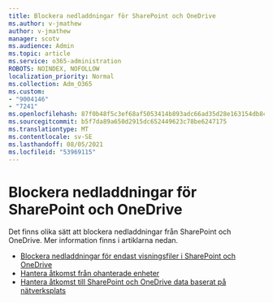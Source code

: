 ```yaml
---
title: Blockera nedladdningar för SharePoint och OneDrive
ms.author: v-jmathew
author: v-jmathew
manager: scotv
ms.audience: Admin
ms.topic: article
ms.service: o365-administration
ROBOTS: NOINDEX, NOFOLLOW
localization_priority: Normal
ms.collection: Adm_O365
ms.custom:
- "9004146"
- "7241"
ms.openlocfilehash: 87f0b48f5c3ef68af5053414b893adc66ad35d28e163154db8c3f2b3a52cf4a7
ms.sourcegitcommit: b5f7da89a650d2915dc652449623c78be6247175
ms.translationtype: MT
ms.contentlocale: sv-SE
ms.lasthandoff: 08/05/2021
ms.locfileid: "53969115"
---
```

# <a name="block-downloads-for-sharepoint-and-onedrive"></a>Blockera nedladdningar för SharePoint och OneDrive

Det finns olika sätt att blockera nedladdningar från SharePoint och OneDrive. Mer information finns i artiklarna nedan.

- [Blockera nedladdningar för endast visningsfiler i SharePoint och OneDrive](https://support.microsoft.com/office/block-downloads-for-view-only-files-in-sharepoint-and-onedrive-6051184b-62ac-4149-b874-13dcd40ef91e)
- [Hantera åtkomst från ohanterade enheter](https://docs.microsoft.com/sharepoint/control-access-from-unmanaged-devices)
- [Hantera åtkomst till SharePoint och OneDrive data baserat på nätverksplats](https://docs.microsoft.com/sharepoint/control-access-based-on-network-location)
